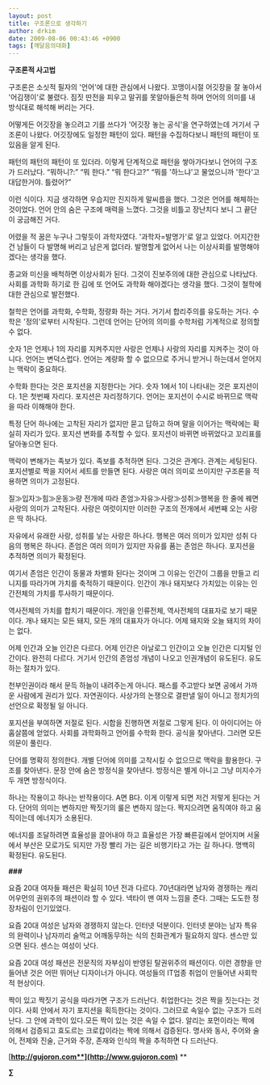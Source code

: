 ```yaml
---
layout: post
title: 구조론으로 생각하기
author: drkim
date: 2009-08-06 00:43:46 +0900
tags: [깨달음의대화]
---
```

**구조론적 사고법**

구조론은 소싯적 필자의 '언어'에 대한 관심에서 나왔다. 꼬맹이시절 어깃장을 잘 놓아서 '어김쟁이'로 불렸다. 짐짓 딴전을 피우고 말귀를 못알아들은척 하며 언어의 의미를 내 방식대로 해석해 버리는 거다. 

어떻게든 어깃장을 놓으려고 기를 쓰다가 '어깃장 놓는 공식'을 연구하였는데 거기서 구조론이 나왔다. 어깃장에도 일정한 패턴이 있다. 패턴을 수집하다보니 패턴의 패턴이 또 있음을 알게 된다. 

패턴의 패턴의 패턴이 또 있더라. 이렇게 단계적으로 패턴을 쌓아가다보니 언어의 구조가 드러났다. “뭐하니?:” “뭐 한다.” “뭐 한다고?” “뭐를 '하느냐'고 물었으니까 '한다'고 대답한거야. 틀렸어?” 

이런 식이다. 지금 생각하면 우습지만 진지하게 말씨름을 했다. 그것은 언어를 해체하는 것이었다. 언어 안의 숨은 구조에 매력을 느꼈다. 그것을 비틀고 장난치다 보니 그 끝단이 궁금해진 거다.

어렸을 적 꿈은 누구나 그렇듯이 과학자였다. '과학자=발명가'로 알고 있었다. 어지간한건 남들이 다 발명해 버리고 남은게 없더라. 발명할게 없어서 나는 이상사회를 발명해야겠다는 생각을 했다. 

종교와 미신을 배척하면 이상사회가 된다. 그것이 진보주의에 대한 관심으로 나타났다. 사회를 과학화 하기로 한 김에 또 언어도 과학화 해야겠다는 생각을 했다. 그것이 철학에 대한 관심으로 발전했다. 

철학은 언어를 과학화, 수학화, 정량화 하는 거다. 거기서 합리주의를 유도하는 거다. 수학은 '정의'로부터 시작된다. 그런데 언어는 단어의 의미를 수학처럼 기계적으로 정의할 수 없다. 

숫자 1은 언제나 1의 자리를 지켜주지만 사랑은 언제나 사랑의 자리를 지켜주는 것이 아니다. 언어는 변덕스럽다. 언어는 계량화 할 수 없으므로 주거니 받거니 하는데서 얻어지는 맥락이 중요하다. 

수학화 한다는 것은 포지션을 지정한다는 거다. 숫자 1에서 1이 나타내는 것은 포지션이다. 1은 첫번째 자리다. 포지션은 자리정하기다. 언어는 포지션이 수시로 바뀌므로 맥락을 따라 이해해야 한다. 

특정 단어 하나에는 고착된 자리가 없지만 묻고 답하고 하며 말을 이어가는 맥락에는 확실히 자리가 있다. 포지션 변화를 추적할 수 있다. 포지션이 바뀌면 바뀌었다고 꼬리표를 달아놓으면 된다. 

맥락이 변해가는 족보가 있다. 족보를 추적하면 된다. 그것은 관계다. 관계는 세팅된다. 포지션별로 짝을 지어서 세트를 만들면 된다. 사랑은 여러 의미로 쓰이지만 구조론을 적용하면 의미가 고정된다.

질≫입자≫힘≫운동≫량 전개에 따라 존엄≫자유≫사랑≫성취≫행복을 한 줄에 꿰면 사랑의 의미가 고착된다. 사랑은 여럿이지만 이러한 구조의 전개에서 세번째 오는 사랑은 딱 하나다.

자유에서 유래한 사랑, 성취를 낳는 사랑은 하나다. 행복은 여러 의미가 있지만 성취 다음의 행복은 하나다. 존엄은 여러 의미가 있지만 자유를 품는 존엄은 하나다. 포지션을 추적하면 의미가 확정된다.

여기서 존엄은 인간이 동물과 차별화 된다는 것이며 그 이유는 인간이 그룹을 만들고 리니지를 따라가며 가치를 축적하기 때문이다. 인간이 개나 돼지보다 가치있는 이유는 인간전체의 가치를 투사하기 때문이다. 

역사전체의 가치를 합치기 때문이다. 개인을 인류전체, 역사전체의 대표자로 보기 때문이다. 개나 돼지는 모든 돼지, 모든 개의 대표자가 아니다. 어제 돼지와 오늘 돼지의 차이는 없다. 

어제 인간과 오늘 인간은 다르다. 어제 인간은 아날로그 인간이고 오늘 인간은 디지털 인간이다. 완전히 다르다. 거기서 인간의 존엄성 개념이 나오고 인권개념이 유도된다. 유도하는 절차가 있다.

천부인권이라 해서 문득 하늘이 내려주는게 아니다. 패스를 주고받다 보면 공에서 가까운 사람에게 권리가 있다. 자연권이다. 사상가의 논쟁으로 결판낼 일이 아니고 정치가의 선언으로 확정될 일 아니다.

포지션을 부여하면 저절로 된다. 시합을 진행하면 저절로 그렇게 된다. 이 아이디어는 아홉살쯤에 얻었다. 사회를 과학화하고 언어를 수학화 한다. 공식을 찾아낸다. 그러면 모든 의문이 풀린다. 

단어를 명확히 정의한다. 개별 단어에 의미를 고착시킬 수 없으므로 맥락을 활용한다. 구조를 찾아낸다. 문장 안에 숨은 방정식을 찾아낸다. 방정식은 별게 아니고 그냥 미지수가 두 개면 방정식이다. 

하나는 작용이고 하나는 반작용이다. A면 B다. 이게 이렇게 되면 저건 저렇게 된다는 거다. 단어의 의미는 변하지만 짝짓기의 룰은 변하지 않는다. 짝지으려면 움직여야 하고 움직이는데 에너지가 소용된다.

에너지를 조달하려면 효율성을 끌어내야 하고 효율성은 가장 빠른길에서 얻어지며 서울에서 부산은 모로가도 되지만 가장 빨리 가는 길은 비행기타고 가는 길 하나다. 명백히 확정된다. 유도된다. 

**###**

요즘 20대 여자들 패션은 확실히 10년 전과 다르다. 70년대라면 남자와 경쟁하는 캐리어우먼의 권위주의 패션이라 할 수 있다. 넥타이 맨 여자 느낌을 준다. 그때는 도도한 정장차림이 인기있었다.

요즘 20대 여성은 남자와 경쟁하지 않는다. 인터넷 덕분이다. 인터넷 분야는 남자 특유의 완력이나 남자끼리 술먹고 어깨동무하는 식의 친화관계가 필요하지 않다. 센스만 있으면 된다. 센스는 여성이 낫다. 

요즘 20대 여성 패션은 전문직의 자부심이 반영된 탈권위주의 패션이다. 이런 경향을 만들어낸 것은 어떤 뛰어난 디자이너가 아니다. 여성들의 IT업종 취업이 만들어낸 사회학적 현상이다. 

짝이 있고 짝짓기 공식을 따라가면 구조가 드러난다. 취업한다는 것은 짝을 짓는다는 것이다. 사회 안에서 자기 포지션을 획득한다는 것이다. 그러므로 속일수 없는 구조가 드러난다. 그 안에 과학이 있다.모든 짝이 있는 것은 속일 수 없다. 알리는 포먼이라는 짝에 의해서 검증되고 효도르는 크로캅이라는 짝에 의해서 검증된다. 명사와 동사, 주어와 술어, 전제와 진술, 근거와 주장, 존재와 인식의 짝을 추적하면 다 드러난다. 




[**http://gujoron.com**](http://www.gujoron.com)** 
**

**∑**